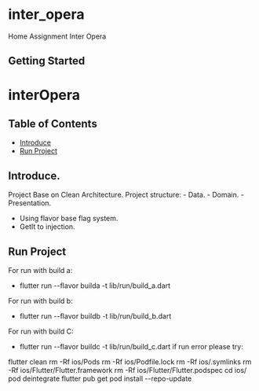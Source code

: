 # inter_opera

Home Assignment Inter Opera

## Getting Started


# interOpera

## Table of Contents
* [Introduce](#introduce)
* [Run Project](#runproject)

## Introduce.
Project Base on Clean Architecture.
    Project structure:
        - Data.
        - Domain.
        - Presentation.
        
* Using flavor base flag system.
* GetIt to injection.

## Run Project
For run with build a:
* flutter run --flavor builda -t lib/run/build_a.dart

For run with build b:
* flutter run --flavor buildb -t lib/run/build_b.dart

For run with build C:
* flutter run --flavor buildc -t lib/run/build_c.dart
if run error please try:

flutter clean
rm -Rf ios/Pods
rm -Rf ios/Podfile.lock
rm -Rf ios/.symlinks
rm -Rf ios/Flutter/Flutter.framework
rm -Rf ios/Flutter/Flutter.podspec
cd ios/
pod deintegrate
flutter pub get
pod install --repo-update





